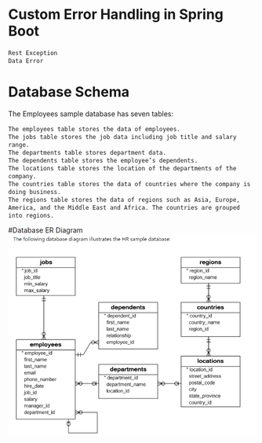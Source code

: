 # Custom Error Handling in Spring Boot
    Rest Exception
    Data Error
    
# Database Schema 

The Employees sample database has seven tables:

    The employees table stores the data of employees.
    The jobs table stores the job data including job title and salary range.
    The departments table stores department data.
    The dependents table stores the employee’s dependents.
    The locations table stores the location of the departments of the company.
    The countries table stores the data of countries where the company is doing business.
    The regions table stores the data of regions such as Asia, Europe, America, and the Middle East and Africa. The countries are grouped into regions.
#Database  ER Diagram
![image](./readme/images/employee-schema.png)
